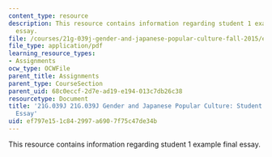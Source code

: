 ```yaml
---
content_type: resource
description: This resource contains information regarding student 1 example final
  essay.
file: /courses/21g-039j-gender-and-japanese-popular-culture-fall-2015/ef797e151c842997a6907f75c47de34b_MIT21G_039JF15_Education.pdf
file_type: application/pdf
learning_resource_types:
- Assignments
ocw_type: OCWFile
parent_title: Assignments
parent_type: CourseSection
parent_uid: 68c0eccf-2d7e-ad19-e194-013c7db26c38
resourcetype: Document
title: '21G.039J 21G.039J Gender and Japanese Popular Culture: Student 1 Example Final
  Essay'
uid: ef797e15-1c84-2997-a690-7f75c47de34b
---
```

This resource contains information regarding student 1 example final essay.


